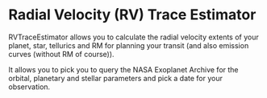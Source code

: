 # Radial Velocity (RV) Trace Estimator

RVTraceEstimator allows you to calculate the radial velocity extents of your planet, star, tellurics and RM for planning your transit (and also emission curves (without RM of course)). 

It allows you to pick you to query the NASA Exoplanet Archive for the orbital, planetary and stellar parameters and pick a date for your observation. 

